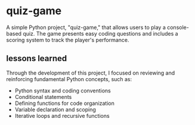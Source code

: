 # quiz-game

A simple Python project, "quiz-game," that allows users to play a console-based quiz. The game presents easy coding questions and includes a scoring system to track the player's performance.

## lessons learned

Through the development of this project, I focused on reviewing and reinforcing fundamental Python concepts, such as:

- Python syntax and coding conventions
- Conditional statements
- Defining functions for code organization
- Variable declaration and scoping
- Iterative loops and recursive functions